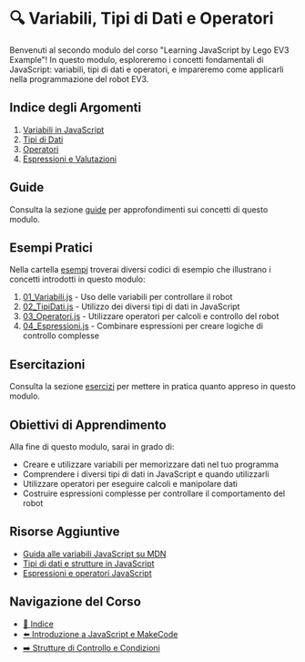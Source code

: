 # 🔍 Variabili, Tipi di Dati e Operatori

Benvenuti al secondo modulo del corso "Learning JavaScript by Lego EV3 Example"! In questo modulo, esploreremo i concetti fondamentali di JavaScript: variabili, tipi di dati e operatori, e impareremo come applicarli nella programmazione del robot EV3.

## Indice degli Argomenti

1. [Variabili in JavaScript](01-Variabili.md)
2. [Tipi di Dati](02-TipiDati.md)
3. [Operatori](03-Operatori.md)
4. [Espressioni e Valutazioni](04-Espressioni.md)

## Guide

Consulta la sezione [guide](./guide/README.md) per approfondimenti sui concetti di questo modulo.

## Esempi Pratici

Nella cartella [esempi](./esempi/) troverai diversi codici di esempio che illustrano i concetti introdotti in questo modulo:

1. [01_Variabili.js](./esempi/01_Variabili.js) - Uso delle variabili per controllare il robot
2. [02_TipiDati.js](./esempi/02_TipiDati.js) - Utilizzo dei diversi tipi di dati in JavaScript
3. [03_Operatori.js](./esempi/03_Operatori.js) - Utilizzare operatori per calcoli e controllo del robot
4. [04_Espressioni.js](./esempi/04_Espressioni.js) - Combinare espressioni per creare logiche di controllo complesse

## Esercitazioni

Consulta la sezione [esercizi](./esercizi/README.md) per mettere in pratica quanto appreso in questo modulo.

## Obiettivi di Apprendimento

Alla fine di questo modulo, sarai in grado di:
- Creare e utilizzare variabili per memorizzare dati nel tuo programma
- Comprendere i diversi tipi di dati in JavaScript e quando utilizzarli
- Utilizzare operatori per eseguire calcoli e manipolare dati
- Costruire espressioni complesse per controllare il comportamento del robot

## Risorse Aggiuntive

- [Guida alle variabili JavaScript su MDN](https://developer.mozilla.org/en-US/docs/Learn/JavaScript/First_steps/Variables)
- [Tipi di dati e strutture in JavaScript](https://developer.mozilla.org/en-US/docs/Web/JavaScript/Data_structures)
- [Espressioni e operatori JavaScript](https://developer.mozilla.org/en-US/docs/Web/JavaScript/Guide/Expressions_and_Operators)

## Navigazione del Corso
- [📑 Indice](../README.md)
- [⬅️ Introduzione a JavaScript e MakeCode](../01-IntroduzioneJS-MakeCode/README.md)
- [➡️ Strutture di Controllo e Condizioni](../03-StruttureControllo-Condizioni/README.md)
